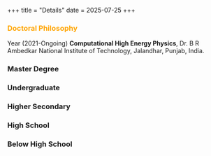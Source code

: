 +++
title = "Details"
date = 2025-07-25
+++

### <span style="color: orange;">Doctoral Philosophy</span>
Year (2021-Ongoing)
 **Computational High Energy Physics**, Dr. B R Ambedkar National Institute of Technology, Jalandhar, Punjab, India.



### Master Degree

### Undergraduate

### Higher Secondary

### High School

### Below High School